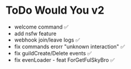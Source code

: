 # ToDo Would You v2

- welcome command ✅
- add nsfw feature 
- webhook join/leave logs ✅
- fix commands erorr "unknown interaction" ✅
- fix guildCreate/Delete events ✅
- fix evenLoader - feat ForGetFulSkyBro ✅